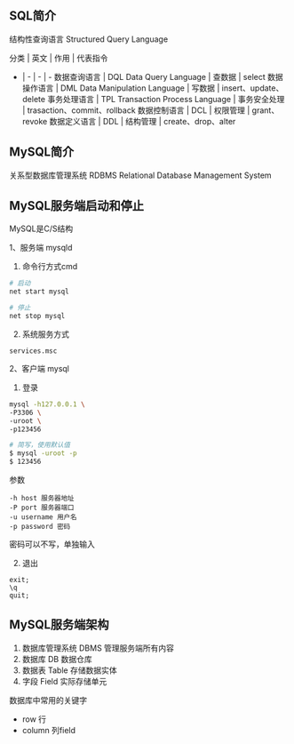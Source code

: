 ## SQL简介

结构性查询语言 Structured Query Language

分类 | 英文 | 作用 | 代表指令
- | - | - | -
数据查询语言 | DQL Data Query Language | 查数据 | select
数据操作语言 | DML Data Manipulation Language | 写数据 | insert、update、delete
事务处理语言 | TPL Transaction Process Language | 事务安全处理 | trasaction、commit、rollback
数据控制语言 | DCL | 权限管理 | grant、revoke
数据定义语言 | DDL | 结构管理 | create、drop、alter

## MySQL简介

关系型数据库管理系统 RDBMS Relational Database Management System

## MySQL服务端启动和停止

MySQL是C/S结构

1、服务端 mysqld

1. 命令行方式cmd

```bash
# 启动
net start mysql

# 停止
net stop mysql
```

2. 系统服务方式

```
services.msc
```

2、客户端 mysql

1. 登录

```bash
mysql -h127.0.0.1 \
-P3306 \
-uroot \
-p123456

# 简写，使用默认值
$ mysql -uroot -p
$ 123456
```

参数

```
-h host 服务器地址
-P port 服务器端口
-u username 用户名
-p password 密码
```

密码可以不写，单独输入

2. 退出

```
exit;
\q
quit;
```

## MySQL服务端架构

1. 数据库管理系统 DBMS 管理服务端所有内容
2. 数据库 DB 数据仓库
3. 数据表 Table 存储数据实体
4. 字段 Field 实际存储单元

数据库中常用的关键字

- row 行
- column 列field
